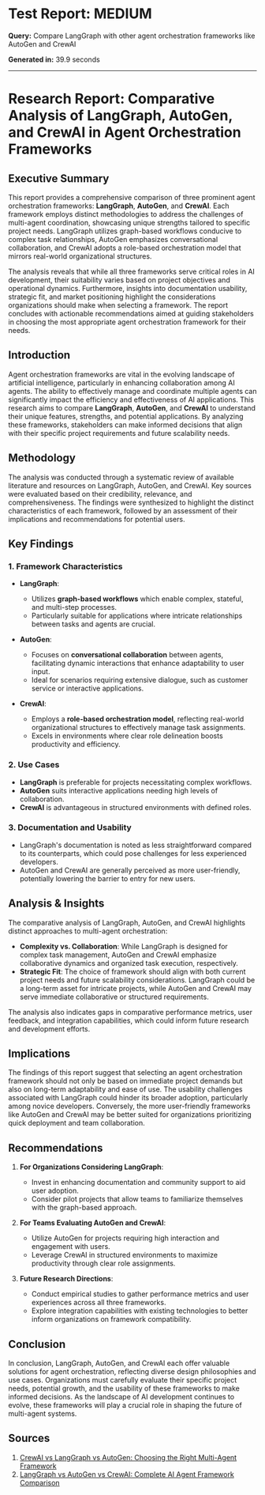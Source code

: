# Test Report: MEDIUM

**Query:** Compare LangGraph with other agent orchestration frameworks like AutoGen and CrewAI

**Generated in:** 39.9 seconds

---

# Research Report: Comparative Analysis of LangGraph, AutoGen, and CrewAI in Agent Orchestration Frameworks

## Executive Summary
This report provides a comprehensive comparison of three prominent agent orchestration frameworks: **LangGraph**, **AutoGen**, and **CrewAI**. Each framework employs distinct methodologies to address the challenges of multi-agent coordination, showcasing unique strengths tailored to specific project needs. LangGraph utilizes graph-based workflows conducive to complex task relationships, AutoGen emphasizes conversational collaboration, and CrewAI adopts a role-based orchestration model that mirrors real-world organizational structures. 

The analysis reveals that while all three frameworks serve critical roles in AI development, their suitability varies based on project objectives and operational dynamics. Furthermore, insights into documentation usability, strategic fit, and market positioning highlight the considerations organizations should make when selecting a framework. The report concludes with actionable recommendations aimed at guiding stakeholders in choosing the most appropriate agent orchestration framework for their needs.

## Introduction
Agent orchestration frameworks are vital in the evolving landscape of artificial intelligence, particularly in enhancing collaboration among AI agents. The ability to effectively manage and coordinate multiple agents can significantly impact the efficiency and effectiveness of AI applications. This research aims to compare **LangGraph**, **AutoGen**, and **CrewAI** to understand their unique features, strengths, and potential applications. By analyzing these frameworks, stakeholders can make informed decisions that align with their specific project requirements and future scalability needs.

## Methodology
The analysis was conducted through a systematic review of available literature and resources on LangGraph, AutoGen, and CrewAI. Key sources were evaluated based on their credibility, relevance, and comprehensiveness. The findings were synthesized to highlight the distinct characteristics of each framework, followed by an assessment of their implications and recommendations for potential users.

## Key Findings

### 1. Framework Characteristics
- **LangGraph**:
  - Utilizes **graph-based workflows** which enable complex, stateful, and multi-step processes.
  - Particularly suitable for applications where intricate relationships between tasks and agents are crucial.

- **AutoGen**:
  - Focuses on **conversational collaboration** between agents, facilitating dynamic interactions that enhance adaptability to user input.
  - Ideal for scenarios requiring extensive dialogue, such as customer service or interactive applications.

- **CrewAI**:
  - Employs a **role-based orchestration model**, reflecting real-world organizational structures to effectively manage task assignments.
  - Excels in environments where clear role delineation boosts productivity and efficiency.

### 2. Use Cases
- **LangGraph** is preferable for projects necessitating complex workflows.
- **AutoGen** suits interactive applications needing high levels of collaboration.
- **CrewAI** is advantageous in structured environments with defined roles.

### 3. Documentation and Usability
- LangGraph's documentation is noted as less straightforward compared to its counterparts, which could pose challenges for less experienced developers.
- AutoGen and CrewAI are generally perceived as more user-friendly, potentially lowering the barrier to entry for new users.

## Analysis & Insights
The comparative analysis of LangGraph, AutoGen, and CrewAI highlights distinct approaches to multi-agent orchestration:
- **Complexity vs. Collaboration**: While LangGraph is designed for complex task management, AutoGen and CrewAI emphasize collaborative dynamics and organized task execution, respectively.
- **Strategic Fit**: The choice of framework should align with both current project needs and future scalability considerations. LangGraph could be a long-term asset for intricate projects, while AutoGen and CrewAI may serve immediate collaborative or structured requirements.

The analysis also indicates gaps in comparative performance metrics, user feedback, and integration capabilities, which could inform future research and development efforts.

## Implications
The findings of this report suggest that selecting an agent orchestration framework should not only be based on immediate project demands but also on long-term adaptability and ease of use. The usability challenges associated with LangGraph could hinder its broader adoption, particularly among novice developers. Conversely, the more user-friendly frameworks like AutoGen and CrewAI may be better suited for organizations prioritizing quick deployment and team collaboration.

## Recommendations
1. **For Organizations Considering LangGraph**:
   - Invest in enhancing documentation and community support to aid user adoption.
   - Consider pilot projects that allow teams to familiarize themselves with the graph-based approach.

2. **For Teams Evaluating AutoGen and CrewAI**:
   - Utilize AutoGen for projects requiring high interaction and engagement with users.
   - Leverage CrewAI in structured environments to maximize productivity through clear role assignments.

3. **Future Research Directions**:
   - Conduct empirical studies to gather performance metrics and user experiences across all three frameworks.
   - Explore integration capabilities with existing technologies to better inform organizations on framework compatibility.

## Conclusion
In conclusion, LangGraph, AutoGen, and CrewAI each offer valuable solutions for agent orchestration, reflecting diverse design philosophies and use cases. Organizations must carefully evaluate their specific project needs, potential growth, and the usability of these frameworks to make informed decisions. As the landscape of AI development continues to evolve, these frameworks will play a crucial role in shaping the future of multi-agent systems.

## Sources
1. [CrewAI vs LangGraph vs AutoGen: Choosing the Right Multi-Agent Framework](https://www.datacamp.com/tutorial/crewai-vs-langgraph-vs-autogen)
2. [LangGraph vs AutoGen vs CrewAI: Complete AI Agent Framework Comparison](https://latenode.com/blog/langgraph-vs-autogen-vs-crewai-complete-ai-agent-framework-comparison-architecture-analysis-2025)